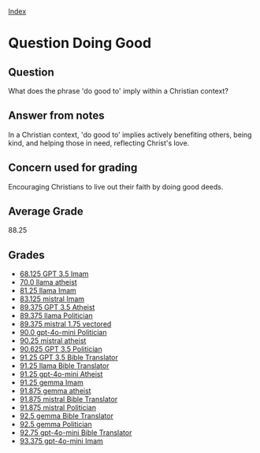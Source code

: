 
[Index](../../index.md)
# Question Doing Good
## Question
What does the phrase 'do good to' imply within a Christian context?

## Answer from notes
In a Christian context, 'do good to' implies actively benefiting others, being kind, and helping those in need, reflecting Christ's love.

## Concern used for grading
Encouraging Christians to live out their faith by doing good deeds.

## Average Grade
88.25

## Grades
 * [68.125 GPT 3.5 Imam](../answers/GPT_3.5_Imam/Doing_Good.md)
 * [70.0 llama atheist](../answers/llama_atheist/Doing_Good.md)
 * [81.25 llama Imam](../answers/llama_Imam/Doing_Good.md)
 * [83.125 mistral Imam](../answers/mistral_Imam/Doing_Good.md)
 * [89.375 GPT 3.5 Atheist](../answers/GPT_3.5_Atheist/Doing_Good.md)
 * [89.375 llama Politician](../answers/llama_Politician/Doing_Good.md)
 * [89.375 mistral 1.75 vectored](../answers/mistral_1.75_vectored/Doing_Good.md)
 * [90.0 gpt-4o-mini Politician](../answers/gpt-4o-mini_Politician/Doing_Good.md)
 * [90.25 mistral atheist](../answers/mistral_atheist/Doing_Good.md)
 * [90.625 GPT 3.5 Politician](../answers/GPT_3.5_Politician/Doing_Good.md)
 * [91.25 GPT 3.5 Bible Translator](../answers/GPT_3.5_Bible_Translator/Doing_Good.md)
 * [91.25 llama Bible Translator](../answers/llama_Bible_Translator/Doing_Good.md)
 * [91.25 gpt-4o-mini Atheist](../answers/gpt-4o-mini_Atheist/Doing_Good.md)
 * [91.25 gemma Imam](../answers/gemma_Imam/Doing_Good.md)
 * [91.875 gemma atheist](../answers/gemma_atheist/Doing_Good.md)
 * [91.875 mistral Bible Translator](../answers/mistral_Bible_Translator/Doing_Good.md)
 * [91.875 mistral Politician](../answers/mistral_Politician/Doing_Good.md)
 * [92.5 gemma Bible Translator](../answers/gemma_Bible_Translator/Doing_Good.md)
 * [92.5 gemma Politician](../answers/gemma_Politician/Doing_Good.md)
 * [92.75 gpt-4o-mini Bible Translator](../answers/gpt-4o-mini_Bible_Translator/Doing_Good.md)
 * [93.375 gpt-4o-mini Imam](../answers/gpt-4o-mini_Imam/Doing_Good.md)
